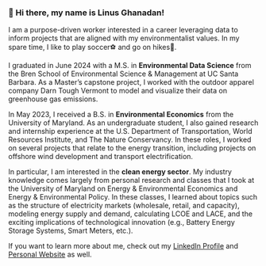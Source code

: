 ### 👋 Hi there, my name is Linus Ghanadan!

I am a purpose-driven worker interested in a career leveraging data to inform projects that are aligned with my environmentalist values. In my spare time, I like to play soccer⚽ and go on hikes🥾.

I graduated in June 2024 with a M.S. in **Environmental Data Science** from the Bren School of Environmental Science & Management at UC Santa Barbara. As a Master’s capstone project, I worked with the outdoor apparel company Darn Tough Vermont to model and visualize their data on greenhouse gas emissions.

In May 2023, I received a B.S. in **Environmental Economics** from the University of Maryland. As an undergraduate student, I also gained research and internship experience at the U.S. Department of Transportation, World Resources Institute, and The Nature Conservancy. In these roles, I worked on several projects that relate to the energy transition, including projects on offshore wind development and transport electrification.

In particular, I am interested in the **clean energy sector**. My industry knowledge comes largely from personal research and classes that I took at the University of Maryland on Energy & Environmental Economics and Energy & Environmental Policy. In these classes, I learned about topics such as the structure of electricity markets (wholesale, retail, and capacity), modeling energy supply and demand, calculating LCOE and LACE, and the exciting implications of technological innovation (e.g., Battery Energy Storage Systems, Smart Meters, etc.).

If you want to learn more about me, check out my [LinkedIn Profile](https://www.linkedin.com/in/linus-ghanadan/) and [Personal Website](https://linusghanadan.github.io/) as well.

<!--
**linusghanadan/linusghanadan** is a ✨ _special_ ✨ repository because its `README.md` (this file) appears on your GitHub profile.

Here are some ideas to get you started:

- 🔭 I’m currently working on ...
- 🌱 I’m currently learning ...
- 👯 I’m looking to collaborate on ...
- 🤔 I’m looking for help with ...
- 💬 Ask me about ...
- 📫 How to reach me: ...
- 😄 Pronouns: ...
- ⚡ Fun fact: ...
-->
